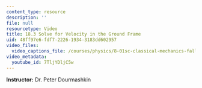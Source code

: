 ```yaml
---
content_type: resource
description: ''
file: null
resourcetype: Video
title: 18.3 Solve for Velocity in the Ground Frame
uid: 48ff97e6-fdf7-2226-1934-3183dd602957
video_files:
  video_captions_file: /courses/physics/8-01sc-classical-mechanics-fall-2016/week-6-continuous-mass-transfer/18.3-solve-for-velocity-in-the-ground-frame/18.3-solve-for-velocity-in-the-ground-frame/7TljYDljC5w.vtt
video_metadata:
  youtube_id: 7TljYDljC5w
---
```


**Instructor:** Dr. Peter Dourmashkin